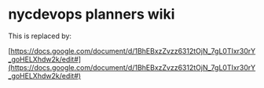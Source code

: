 # nycdevops planners wiki

This is replaced by:

[https://docs.google.com/document/d/1BhEBxzZvzz6312tOjN_7gL0TIxr30rY_goHELXhdw2k/edit#](https://docs.google.com/document/d/1BhEBxzZvzz6312tOjN_7gL0TIxr30rY_goHELXhdw2k/edit#)

<!-- 

<p><img src="images/NYCDevOps_logo2017_lores.png" width="30%" height="30%"></p>

# Quick Links and Resources

* The meetup page: [http://www.meetup.com/nycdevops](http://www.meetup.com/nycdevops)
* Meeting Planning [spreadsheet](https://docs.google.com/spreadsheets/d/1ADyrpX3PK-etBq4M_KhdLC9COet39Vuy5caeIA6OyTc/edit)
* Mailing list:
  * Main Page: [https://groups.google.com/forum/#!aboutgroup/nycdevops-planners](https://groups.google.com/forum/#!aboutgroup/nycdevops-planners)
  * Subscribe: [https://groups.google.com/forum/#!forum/nycdevops-planners](https://groups.google.com/forum/#!forum/nycdevops-planners)
* Slack: [https://nycdevops.slack.com](https://nycdevops.slack.com)

# Current Organizers and roles:</h2>
  * Nicole Johnson: Lead Coordinator, Sponsor coordinator.
  * Tom Limoncelli: Logistics for meetings at StackOverflow HQ. 
  * (add yourself here!) 
 
# Onboarding checklist for new planners:

  * Join the Meetup.com group.
  * Join the nycdevops-planners mailing list.
  * Join the Slack channel.
  * Get read/write access to this wiki (let Tom know your GitHub handle)
  * Make sure you have access to the planning spreadsheet. 
  * Add your name to this web page.
  * Email Nicole and ask for admin access to the meetup. 


# Runbook for planning events:

  * Prior to the event:
    * Reach out to the host and confirm the location. 
  * When the **speaker is confirmed:**
    * Update meetup.com. Announce the meeting.
    * Post on everythingsysadmin.com NOW
    * Post on everythingsysadmin.com scheduled for 1 week prior.
    * Send ticket to Stack A/V people that we'll need help.

```
Subject: A/V help for Tue ??-???-2018 nycdevops meetup from 6-9pm

We'd like A/V assistance for this meetup:

Date: Tue ??-???-2018
Time: 6:30pm - 9pm
Place: 28th floor cafeteria
Event: NYCDEVOPS Meetup https://www.meetup.com/nycdevops

A/V needs:
1 speaker with 1 laptop, needing 1 microphone
The ability to record the event via zoom.
```

  * *1 week before:*
    * Re-announce 
  * Day before: *Order food.*
    * Count RSVPs. Assume 50% will show up. 
    * Order 1 pizza for every 10 likely attendees.
    * StackHQ:
      * http://www.undergroundpizza.com
      * 6 pizzas (3 plain, 2 pepperoni, 1 sausage) for 60 RSVPs 
      * https://www.newyorkgrocery.com
      * 2 x 2L coke, 2x 2L coke zero, 2x 2L sprite for 60 RSVPs. 
      * Heinekin Light Slim Can 12pk | Sam Adams Summer Ale 12pk Cans | Stone Delicious IPA 12pk 

# Logos

  * [EPS](images/NYCDevOps_logo2017.eps)
  * high-res [JPG](images/NYCDevOps_logo2017_hires.jpg)
  * low-res [JPG](images/NYCDevOps_logo2017_lores.png)


# Sponsors:

  * If anyone asks: Yes, we're always looking for sponsors. 
  * Sponsors are on a first come, first served basis.  First person to mark [the spreadsheet](https://docs.google.com/spreadsheets/d/1ADyrpX3PK-etBq4M_KhdLC9COet39Vuy5caeIA6OyTc/edit) is the  sponsor.


# Speaker tips

This is what we paste in an email to speakers:

Sorry for the form letter style of this but... here are some notes and tips that we've found help make a successful event:

* We ask speakers to keep the talk to about 30-40 minutes, with 20 minutes for Q&A.  Our attendees enjoy the dialog.
* Our attendees are very technical. Don't hold back the technical info. No sales pitches.
* The most successful presentations have at least one rehearsal in front of a live audience to give feedback.  We recommend doing the talk for coworkers prior to the event.  Alternatively we have volunteers that would gladly do a rehearsal with you over video chat; they give excellent feedback.  
* In the unlikely event that a problem arises and you might not be able to make the presentation, please let us know as early as possible.
* Nicole and I are always available if you have any questions!

We're super excited about the talk and look forward to seeing you in MONTH!


-->
